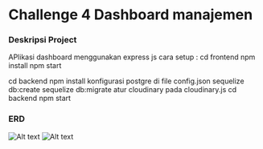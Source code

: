 # Challenge 4 Dashboard manajemen

### Deskripsi Project
APlikasi dashboard menggunakan express js
cara setup :
cd frontend 
npm install
npm start

cd backend
npm install
konfigurasi postgre di file config.json
sequelize db:create
sequelize db:migrate
atur cloudinary pada cloudinary.js
cd backend
npm start

### ERD
![Alt text](/car-management-dashboard/readme-files/db-diagram.png "a title")
![Alt text](/car-management-dashboard/readme-files/db-diagram-2.png "a title")
